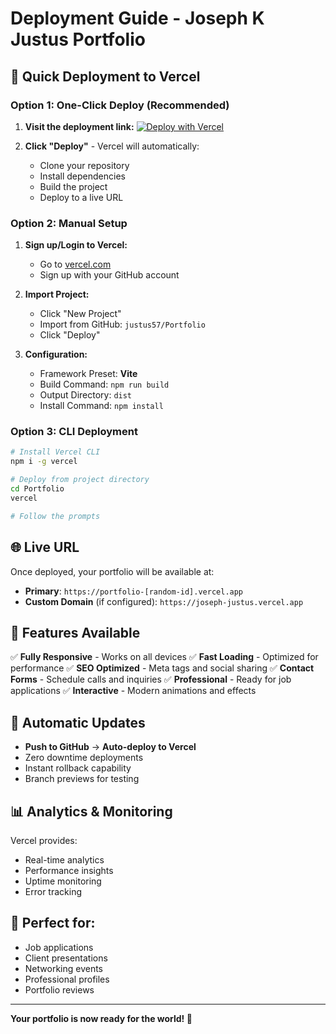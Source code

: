 # Deployment Guide - Joseph K Justus Portfolio

## 🚀 Quick Deployment to Vercel

### Option 1: One-Click Deploy (Recommended)

1. **Visit the deployment link:**
   [![Deploy with Vercel](https://vercel.com/button)](https://vercel.com/new/clone?repository-url=https%3A%2F%2Fgithub.com%2Fjustus57%2FPortfolio)

2. **Click "Deploy"** - Vercel will automatically:
   - Clone your repository
   - Install dependencies
   - Build the project
   - Deploy to a live URL

### Option 2: Manual Setup

1. **Sign up/Login to Vercel:**
   - Go to [vercel.com](https://vercel.com)
   - Sign up with your GitHub account

2. **Import Project:**
   - Click "New Project"
   - Import from GitHub: `justus57/Portfolio`
   - Click "Deploy"

3. **Configuration:**
   - Framework Preset: **Vite**
   - Build Command: `npm run build`
   - Output Directory: `dist`
   - Install Command: `npm install`

### Option 3: CLI Deployment

```bash
# Install Vercel CLI
npm i -g vercel

# Deploy from project directory
cd Portfolio
vercel

# Follow the prompts
```

## 🌐 Live URL

Once deployed, your portfolio will be available at:
- **Primary**: `https://portfolio-[random-id].vercel.app`
- **Custom Domain** (if configured): `https://joseph-justus.vercel.app`

## 📱 Features Available

✅ **Fully Responsive** - Works on all devices
✅ **Fast Loading** - Optimized for performance
✅ **SEO Optimized** - Meta tags and social sharing
✅ **Contact Forms** - Schedule calls and inquiries
✅ **Professional** - Ready for job applications
✅ **Interactive** - Modern animations and effects

## 🔄 Automatic Updates

- **Push to GitHub** → **Auto-deploy to Vercel**
- Zero downtime deployments
- Instant rollback capability
- Branch previews for testing

## 📊 Analytics & Monitoring

Vercel provides:
- Real-time analytics
- Performance insights
- Uptime monitoring
- Error tracking

## 🎯 Perfect for:

- Job applications
- Client presentations
- Networking events
- Professional profiles
- Portfolio reviews

---

**Your portfolio is now ready for the world! 🚀**